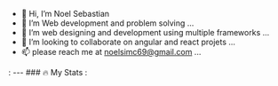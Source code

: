 - 👋 Hi, I’m Noel Sebastian
- 👀 I’m Web development and problem solving ...
- 🌱 I’m web designing and development using multiple frameworks ...
- 💞️ I’m looking to collaborate on angular and react projets ...
- 📫 please reach me at noelsimc69@gmail.com ...

: --- ### :fire: My Stats : 
<!---
noelsebastian22/noelsebastian22 is a ✨ special ✨ repository because its `README.md` (this file) appears on your GitHub profile.
You can click the Preview link to take a look at your changes.
--->
